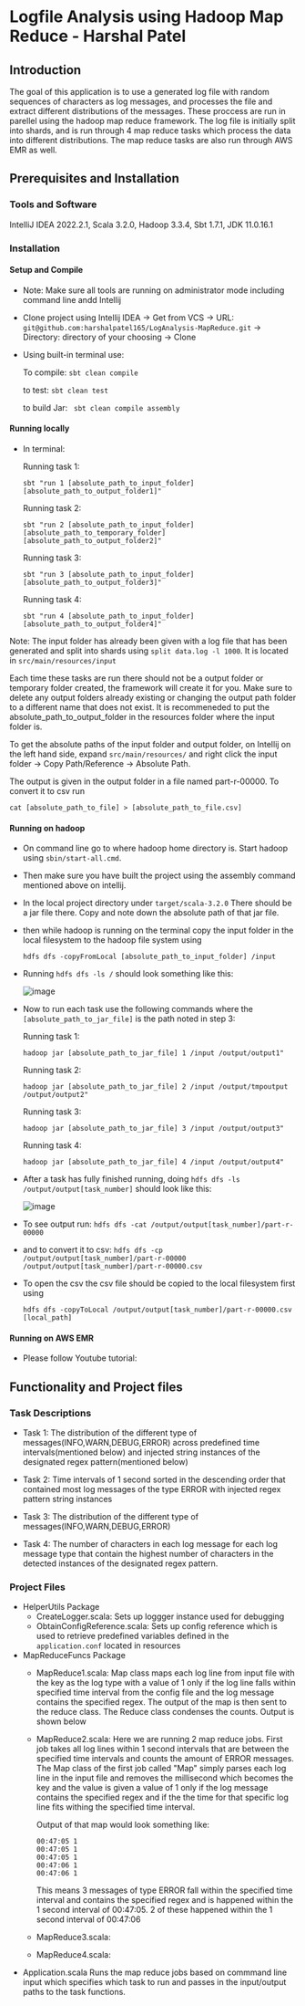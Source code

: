 # Logfile Analysis using Hadoop Map Reduce - Harshal Patel 
## Introduction
The goal of this application is to use a generated log file with random sequences of characters as log messages, and processes the file and extract different distributions of the messages. These proccess are run in parellel using the hadoop map reduce framework. The log file is initially split into shards, and is run through 4 map reduce tasks which process the data into different distributions. The map reduce tasks are also run through AWS EMR as well.
## Prerequisites and Installation
### Tools and Software 
IntelliJ IDEA 2022.2.1, Scala 3.2.0, Hadoop 3.3.4, Sbt 1.7.1, JDK 11.0.16.1
### Installation
#### Setup and Compile
- Note: Make sure all tools are running on administrator mode including command line andd Intellij
- Clone project using Intellij IDEA -> Get from VCS -> URL: ```git@github.com:harshalpatel165/LogAnalysis-MapReduce.git``` -> Directory: directory of your choosing -> Clone
- Using built-in terminal use:

  To compile:
  ```sbt clean compile```
  
  to test:
  ```sbt clean test```
  
  to build Jar:
  ``` sbt clean compile assembly```
 
#### Running locally
- In terminal:
  
  Running task 1:
  
  ```sbt "run 1 [absolute_path_to_input_folder] [absolute_path_to_output_folder1]"```
  
  Running task 2:
  
  ```sbt "run 2 [absolute_path_to_input_folder] [absolute_path_to_temporary_folder] [absolute_path_to_output_folder2]"```
  
  Running task 3:
  
  ```sbt "run 3 [absolute_path_to_input_folder] [absolute_path_to_output_folder3]"```
  
  Running task 4:
  
  ```sbt "run 4 [absolute_path_to_input_folder] [absolute_path_to_output_folder4]"```
  
 Note: The input folder has already been given with a log file that has been generated and split into shards using ```split data.log -l 1000```. It is located in ```src/main/resources/input```
 
Each time these tasks are run there should not be a output folder or temporary folder created, the framework will create it for you. Make sure to delete any output folders already existing or changing the output path folder to a different name that does not exist. It is recommeneded to put the absolute_path_to_output_folder in the resources folder where the input folder is.

To get the absolute paths of the input folder and output folder, on Intellij on the left hand side, expand ```src/main/resources/``` and right click the input folder -> Copy Path/Reference -> Absolute Path.

The output is given in the output folder in a file named part-r-00000. To convert it to csv run 

```cat [absolute_path_to_file] > [absolute_path_to_file.csv]```


#### Running on hadoop
- On command line go to where hadoop home directory is. Start hadoop using ```sbin/start-all.cmd```. 
- Then make sure you have built the project using the assembly command mentioned above on intellij. 
- In the local project directory under ```target/scala-3.2.0``` There should be a jar file there. Copy and note down the absolute path of that jar file.
- then while hadoop is running on the terminal copy the input folder in the local filesystem to the hadoop file system using 

  ```hdfs dfs -copyFromLocal [absolute_path_to_input_folder] /input```
- Running ```hdfs dfs -ls /``` should look something like this: 

  ![image](https://user-images.githubusercontent.com/55267253/196010363-61f7a9c2-bf9c-45b7-9899-e5647849ed25.png)
- Now to run each task use the following commands where the ```[absolute_path_to_jar_file]``` is the path noted in step 3:

  Running task 1:
  
  ```hadoop jar [absolute_path_to_jar_file] 1 /input /output/output1"```
  
  Running task 2:
  
  ```hadoop jar [absolute_path_to_jar_file] 2 /input /output/tmpoutput /output/output2"```
  
  Running task 3:
  
  ```hadoop jar [absolute_path_to_jar_file] 3 /input /output/output3"```
  
  Running task 4:
  
  ```hadoop jar [absolute_path_to_jar_file] 4 /input /output/output4"```
- After a task has fully finished running, doing ```hdfs dfs -ls /output/output[task_number]``` should look like this:

  ![image](https://user-images.githubusercontent.com/55267253/196010608-870f04a8-27f3-4f2c-ab12-9dd2b22d3fb5.png)
  
- To see output run: ```hdfs dfs -cat /output/output[task_number]/part-r-00000``` 
- and to convert it to csv: ```hdfs dfs -cp /output/output[task_number]/part-r-00000 /output/output[task_number]/part-r-00000.csv```
- To open the csv the csv file should be copied to the local filesystem first using 

  ```hdfs dfs -copyToLocal /output/output[task_number]/part-r-00000.csv [local_path]```
  
#### Running on AWS EMR
- Please follow Youtube tutorial: 

## Functionality and Project files

### Task Descriptions
- Task 1:
  The distribution of the different type of messages(INFO,WARN,DEBUG,ERROR) across predefined time intervals(mentioned below) and injected string instances of the designated regex pattern(mentioned below)

- Task 2:
  Time intervals of 1 second sorted in the descending order that contained most log messages of the type ERROR with injected regex pattern string instances

- Task 3:
  The distribution of the different type of messages(INFO,WARN,DEBUG,ERROR)

- Task 4:
  The number of characters in each log message for each log message type that contain the highest number of characters in the detected instances of the designated regex pattern.

### Project Files
- HelperUtils Package
  - CreateLogger.scala: Sets up loggger instance used for debugging
  - ObtainConfigReference.scala: Sets up config reference which is used to retrieve predefined variables defined in the ```application.conf``` located in resources
- MapReduceFuncs Package
  - MapReduce1.scala: Map class maps each log line from input file with the key as the log type with a value of 1 only if the log line falls within specified time interval from the config file and the log message contains the specified regex. The output of the map is then sent to the reduce class. The Reduce class condenses the counts. Output is shown below

  - MapReduce2.scala: Here we are running 2 map reduce jobs. First job takes all log lines within 1 second intervals that are between the specified time intervals and counts the amount of ERROR messages. The Map class of the first job called "Map" simply parses each log line in the input file and removes the millisecond which becomes the key and the value is given a value of 1 only if the log message contains the specified regex and if the the time for that specific log line fits withing the specified time interval.
  
    Output of that map would look something like:
    ```
    00:47:05 1
    00:47:05 1
    00:47:05 1
    00:47:06 1
    00:47:06 1
    ```
    This means 3 messages of type ERROR fall within the specified time interval and contains the specified regex and is happened within the 1 second interval of 00:47:05. 2 of these happened within the 1 second interval of 00:47:06
  - MapReduce3.scala: 
  - MapReduce4.scala: 
- Application.scala
  Runs the map reduce jobs based on commmand line input which specifies which task to run and passes in the input/output paths to the task functions. 


